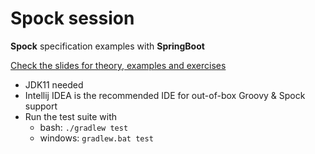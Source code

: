 # Spock session
__Spock__ specification examples with __SpringBoot__

[Check the slides for theory, examples and exercises](slides.pdf)

* JDK11 needed
* Intellij IDEA is the recommended IDE for out-of-box Groovy & Spock support
* Run the test suite with 
  * bash: `./gradlew test`
  * windows: `gradlew.bat test`
